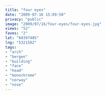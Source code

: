 ```yaml
---
title: "four eyes"
date: "2009-07-16 15:09:50"
privacy: "public"
image: "2009/07/16/four-eyes/four-eyes.jpg"
views: "52"
faves: "2"
lat: "60397405"
lng: "5321502"
tags:
- "arch"
- "bergen"
- "building"
- "face"
- "head"
- "monochrome"
- "norway"
- "nose"
---
```

<a href="/photos/2009/07/16/four-eyes" rel="nofollow"></a>
